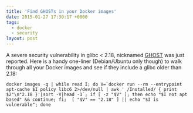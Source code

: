```yaml
---
title: 'Find GHOSTs in your Docker images'
date: 2015-01-27 17:30:17 +0000
tags:
  - docker
  - security
layout: post
---
```


A severe security vulnerability in glibc < 2.18, nicknamed [GHOST](http://www.openwall.com/lists/oss-security/2015/01/27/9) was just reported.
Here is a handy one-liner (Debian/Ubuntu only though) to walk through all your Docker images and see if they include a glibc older than 2.18:

```
docker images -q | while read I; do V=`docker run --rm --entrypoint apt-cache $I policy libc6 2>/dev/null | awk ' /Installed/ { print $2"\n"2.18 }'|sort -V|head -1`; if [ -z "$V" ]; then echo "$I not apt based" && continue; fi;  [ "$V" == "2.18" ] || echo "$I is vulnerable"; done
```
